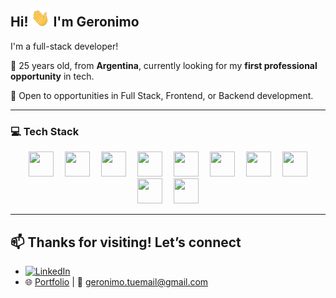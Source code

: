 ## Hi! <img src="https://raw.githubusercontent.com/ABSphreak/ABSphreak/master/gifs/Hi.gif" width="30px"> I'm Geronimo

I'm a full-stack developer!

📍 25 years old, from **Argentina**, currently looking for my **first professional opportunity** in tech.

🎯 Open to opportunities in Full Stack, Frontend, or Backend development. 

---

### 💻 Tech Stack
<p align="center">
  <span><img src="https://cdn.jsdelivr.net/gh/devicons/devicon@latest/icons/javascript/javascript-original.svg" width="40" height="40" style="margin: 0 7px;"/></span>
  <span><img src="https://cdn.jsdelivr.net/gh/devicons/devicon@latest/icons/nodejs/nodejs-original-wordmark.svg" width="40" height="40" style="margin: 0 7px;"/></span>
  <span><img src="https://cdn.jsdelivr.net/gh/devicons/devicon@latest/icons/mongodb/mongodb-original-wordmark.svg" width="40" height="40" style="margin: 0 7px;"/></span>
  <span><img src="https://cdn.jsdelivr.net/gh/devicons/devicon@latest/icons/react/react-original.svg" width="40" height="40" style="margin: 0 7px;"/></span>
  <span><img src="https://cdn.jsdelivr.net/gh/devicons/devicon@latest/icons/html5/html5-original.svg" width="40" height="40" style="margin: 0 7px;"/></span>
  <span><img src="https://cdn.jsdelivr.net/gh/devicons/devicon@latest/icons/css3/css3-original.svg" width="40" height="40" style="margin: 0 7px;"/></span>
  <span><img src="https://cdn.jsdelivr.net/gh/devicons/devicon@latest/icons/nextjs/nextjs-original.svg" width="40" height="40" style="margin: 0 7px;"/></span>
  <span><img src="https://cdn.jsdelivr.net/gh/devicons/devicon@latest/icons/postgresql/postgresql-original.svg" width="40" height="40" style="margin: 0 7px;"/></span>
 <span>
  <img src="https://cdn.jsdelivr.net/gh/devicons/devicon@latest/icons/express/express-original-wordmark.svg" width="40" height="40" style="margin: 0 7px;"/>
</span>   
  <span><img src="https://cdn.jsdelivr.net/gh/devicons/devicon@latest/icons/git/git-original.svg" width="40" height="40" style="margin: 0 7px;"/></span>
</p>                 

---
          
## 📫 Thanks for visiting! Let’s connect   
- [![LinkedIn](https://img.shields.io/badge/LinkedIn-Geronimo_Tortosa-0077B5?style=for-the-badge&logo=linkedin&logoColor=white)](https://www.linkedin.com/in/geronimo-agustin-tortosa-9862911b4/)
- 🌐 [Portfolio](https://geronimotortosa.com) | 📧 geronimo.tuemail@gmail.com            
          
                   
          
          

<!--
**Gero0202/Gero0202** is a ✨ _special_ ✨ repository because its `README.md` (this file) appears on your GitHub profile.

Here are some ideas to get you started:

- 🔭 I’m currently working on ...
- 🌱 I’m currently learning ...
- 👯 I’m looking to collaborate on ...
- 🤔 I’m looking for help with ...
- 💬 Ask me about ...
- 📫 How to reach me: ...
- 😄 Pronouns: ...
- ⚡ Fun fact: ...
-->
